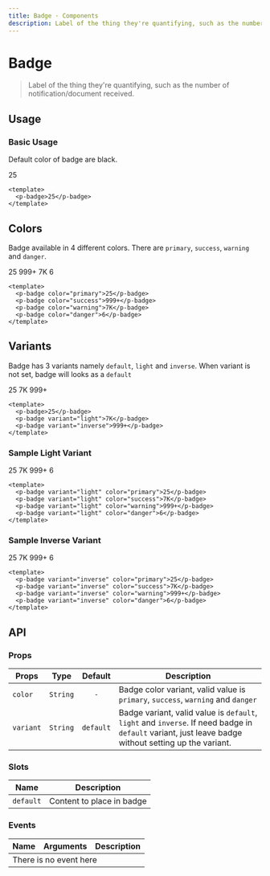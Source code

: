 ```yaml
---
title: Badge · Components
description: Label of the thing they're quantifying, such as the number of notification/document received.
---
```


<script setup>
  import pBadge from './Badge.vue'
</script>

# Badge

> Label of the thing they're quantifying, such as the number of notification/document received.

## Usage

### Basic Usage
Default color of badge are black.

<preview>
  <p-badge>25</p-badge>
</preview>

```vue
<template>
  <p-badge>25</p-badge>
</template>
```

## Colors
Badge available in 4 different colors. There are `primary`, `success`, `warning` and `danger`.

<preview class="flex-wrap space-gap-3">
  <p-badge color="primary">25</p-badge>
  <p-badge color="success">999+</p-badge>
  <p-badge color="warning">7K</p-badge>
  <p-badge color="danger">6</p-badge>
</preview>

```vue
<template>
  <p-badge color="primary">25</p-badge>
  <p-badge color="success">999+</p-badge>
  <p-badge color="warning">7K</p-badge>
  <p-badge color="danger">6</p-badge>
</template>
```

## Variants
Badge has 3 variants namely `default`, `light` and `inverse`. When variant is not set, badge will looks as a `default`

<preview class="flex-wrap space-gap-3">
  <p-badge>25</p-badge>
  <p-badge variant="light">7K</p-badge>
  <p-badge variant="inverse">999+</p-badge>
</preview>

```vue
<template>
  <p-badge>25</p-badge>
  <p-badge variant="light">7K</p-badge>
  <p-badge variant="inverse">999+</p-badge>
</template>
```
### Sample Light Variant

<preview class="gap-4">
  <p-badge variant="light" color="primary">25</p-badge>
  <p-badge variant="light" color="success">7K</p-badge>
  <p-badge variant="light" color="warning">999+</p-badge>
  <p-badge variant="light" color="danger">6</p-badge>
</preview>

```vue
<template>
  <p-badge variant="light" color="primary">25</p-badge>
  <p-badge variant="light" color="success">7K</p-badge>
  <p-badge variant="light" color="warning">999+</p-badge>
  <p-badge variant="light" color="danger">6</p-badge>
</template>
```
### Sample Inverse Variant

<preview class="gap-4">
  <p-badge variant="inverse" color="primary">25</p-badge>
  <p-badge variant="inverse" color="success">7K</p-badge>
  <p-badge variant="inverse" color="warning">999+</p-badge>
  <p-badge variant="inverse" color="danger">6</p-badge>
</preview>

```vue
<template>
  <p-badge variant="inverse" color="primary">25</p-badge>
  <p-badge variant="inverse" color="success">7K</p-badge>
  <p-badge variant="inverse" color="warning">999+</p-badge>
  <p-badge variant="inverse" color="danger">6</p-badge>
</template>
```

## API

### Props

| Props     |   Type   |  Default  | Description                                                                                                                                          |
|-----------|:--------:|:---------:|------------------------------------------------------------------------------------------------------------------------------------------------------|
| `color`   | `String` | `-` | Badge color variant, valid value is `primary`, `success`, `warning` and `danger`                                           |
| `variant` | `String` | `default` | Badge variant, valid value is `default`, `light` and `inverse`. If need badge in `default` variant, just leave badge without setting up the variant. |

### Slots

| Name      | Description               |
|-----------|---------------------------|
| `default` | Content to place in badge |

### Events
<table>
  <thead>
    <tr>
      <th>Name</th>
      <th>Arguments</th>
      <th>Description</th>
    </tr>
  </thead>
  <tbody>
    <tr>
      <td colspan="3" class="text-center">There is no event here</td>
    </tr>
  </tbody>
</table>

